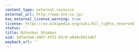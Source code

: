 ```yaml
---
content_type: external-resource
external_url: http://www.nnn.co.jp/
has_external_license_warning: true
license: https://en.wikipedia.org/wiki/All_rights_reserved
status: ''
title: Nihonkai Shimbun
uid: 3dfae3a4-a907-4f52-81c9-e8d4c09114b7
wayback_url: ''
---
```

